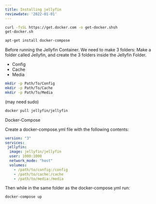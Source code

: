 ```yaml
---
title: Installing jellyfin
reviewdate: '2022-01-01'
---
```



```bash
curl -fsSL https://get.docker.com -o get-docker.shsh
get-docker.sh
```

```bash
apt-get install docker-compose
```

Before running the Jellyfin Container. We need to make 3 folders:
Make a folder called Jellyfin, and create the 3 folders inside the Jellyfin Folder.

* Config
* Cache
* Media

```bash
mkdir -p Path/To/Config
mkdir -p Path/To/Cache
mkdir -p Path/To/Media
```

(may need sudo)

```bash
docker pull jellyfin/jellyfin
```

Docker-Compose

Create a docker-compose.yml file with the following contents:

```yaml
version: "3"
services:
 jellyfin:
  image: jellyfin/jellyfin
  user: 1000:1000
  network_mode: "host"
  volumes:
    - /path/to/config:/config
    - /path/to/cache:/cache
    - /path/to/media:/media
```

Then while in the same folder as the docker-compose.yml run:

```bash
docker-compose up
```